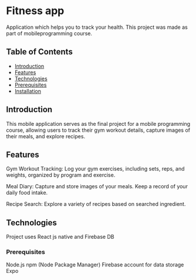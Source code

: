 # Fitness app

Application which helps you to track your health. This project was made as part of mobileprogramming course.

## Table of Contents

- [Introduction](#introduction)
- [Features](#features)
- [Technologies](#Technologies)
- [Prerequisites](#Prerequisites)
- [Installation](#Installation)

## Introduction

This mobile application serves as the final project for a mobile programming course, allowing users to track their gym workout details, capture images of their meals, and explore recipes.

## Features

Gym Workout Tracking: Log your gym exercises, including sets, reps, and weights, organized by program and exercise.

Meal Diary: Capture and store images of your meals. Keep a record of your daily food intake.

Recipe Search: Explore a variety of recipes based on searched ingredient.

## Technologies
Project uses React js native and Firebase DB

### Prerequisites

Node.js
npm (Node Package Manager)
Firebase account for data storage
Expo

